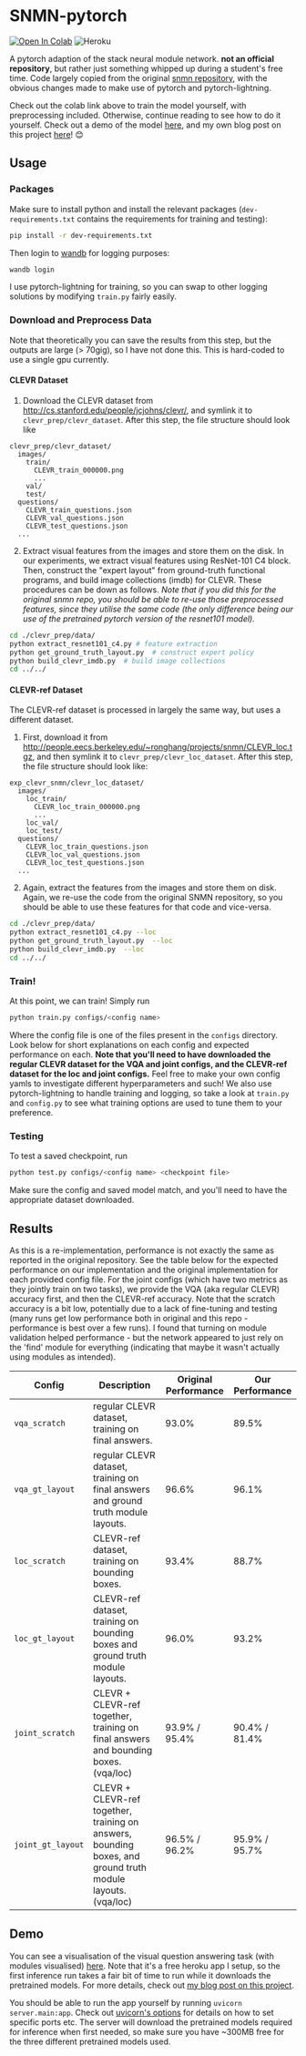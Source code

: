 # SNMN-pytorch

[![Open In Colab](https://colab.research.google.com/assets/colab-badge.svg)](https://colab.research.google.com/drive/1ooc27K71CaX4fbXJF6tGt-r5yr_q7Y9v?usp=sharing)
![Heroku](https://pyheroku-badge.herokuapp.com/?app=snmn-pytorch&style=flat)

A pytorch adaption of the stack neural module network. **not an official repository**, but rather just something whipped up during a student's free time. Code largely copied from the original [snmn repository](https://github.com/ronghanghu/snmn), with the obvious changes made to make use of pytorch and pytorch-lightning.

Check out the colab link above to train the model yourself, with preprocessing included. Otherwise, continue reading to see how to do it yourself. Check out a demo of the model [here](https://snmn-pytorch.herokuapp.com/), and my own blog post on this project [here](https://hamishivi.github.io/2021/01/31/snmn)! 😊

## Usage

### Packages

Make sure to install python and install the relevant packages (`dev-requirements.txt` contains the requirements for training and testing):
```bash
pip install -r dev-requirements.txt
```

Then login to [wandb](wandb.ai) for logging purposes:
```bash
wandb login
```

I use pytorch-lightning for training, so you can swap to other logging solutions by modifying `train.py` fairly easily.

### Download and Preprocess Data

Note that theoretically you can save the results from this step, but the outputs are large (> 70gig), so I have not done this. This is hard-coded to use a single gpu currently.

#### CLEVR Dataset

1. Download the CLEVR dataset from http://cs.stanford.edu/people/jcjohns/clevr/, and symlink it to `clevr_prep/clevr_dataset`. After this step, the file structure should look like

```
clevr_prep/clevr_dataset/
  images/
    train/
      CLEVR_train_000000.png
      ...
    val/
    test/
  questions/
    CLEVR_train_questions.json
    CLEVR_val_questions.json
    CLEVR_test_questions.json
  ...
```

2. Extract visual features from the images and store them on the disk. In our experiments, we extract visual features using ResNet-101 C4 block. Then, construct the "expert layout" from ground-truth functional programs, and build image collections (imdb) for CLEVR. These procedures can be down as follows. *Note that if you did this for the original snmn repo, you should be able to re-use those preprocessed features, since they utilise the same code (the only difference being our use of the pretrained pytorch version of the resnet101 model).*

```bash
cd ./clevr_prep/data/
python extract_resnet101_c4.py # feature extraction
python get_ground_truth_layout.py  # construct expert policy
python build_clevr_imdb.py  # build image collections
cd ../../
```

#### CLEVR-ref Dataset

The CLEVR-ref dataset is processed in largely the same way, but uses a different dataset.

1. First, download it from http://people.eecs.berkeley.edu/~ronghang/projects/snmn/CLEVR_loc.tgz, and then symlink it to `clevr_prep/clevr_loc_dataset`. After this step, the file structure should look like:
```
exp_clevr_snmn/clevr_loc_dataset/
  images/
    loc_train/
      CLEVR_loc_train_000000.png
      ...
    loc_val/
    loc_test/
  questions/
    CLEVR_loc_train_questions.json
    CLEVR_loc_val_questions.json
    CLEVR_loc_test_questions.json
  ...
```

2. Again, extract the features from the images and store them on disk. Again, we re-use the code from the original SNMN repository, so you should be able to use these features for that code and vice-versa.

```bash
cd ./clevr_prep/data/
python extract_resnet101_c4.py --loc
python get_ground_truth_layout.py  --loc
python build_clevr_imdb.py  --loc
cd ../../
```

### Train!

At this point, we can train! Simply run
```bash
python train.py configs/<config name>
```

Where the config file is one of the files present in the `configs` directory. Look below for short explanations on each config and expected performance on each.  **Note that you'll need to have downloaded the regular CLEVR dataset for the VQA and joint configs, and the CLEVR-ref dataset for the loc and joint configs.** Feel free to make your own config yamls to investigate different hyperparameters and such! We also use pytorch-lightning to handle training and logging, so take a look at `train.py` and `config.py` to see what training options are used to tune them to your preference.

### Testing

To test a saved checkpoint, run
```bash
python test.py configs/<config name> <checkpoint file>
```

Make sure the config and saved model match, and you'll need to have the appropriate dataset downloaded.

## Results

As this is a re-implementation, performance is not exactly the same as reported in the original repository. See the table below for the expected performance on our implementation and the original implementation for each provided config file. For the joint configs (which have two metrics as they jointly train on two tasks), we provide the VQA (aka regular CLEVR) accuracy first, and then the CLEVR-ref accuracy. Note that the scratch accuracy is a bit low, potentially due to a lack of fine-tuning and testing (many runs get low performance both in original and this repo - performance is best over a few runs). I found that turning on module validation helped performance - but the network appeared to just rely on the 'find' module for everything (indicating that maybe it wasn't actually using modules as intended).

| Config | Description | Original Performance | Our Performance |
| ------ | ----------- | -------------------- | --------------- |
| `vqa_scratch` | regular CLEVR dataset, training on final answers. | 93.0% | 89.5% |
| `vqa_gt_layout` | regular CLEVR dataset, training on final answers and ground truth module layouts. | 96.6% | 96.1% |
| `loc_scratch` | CLEVR-ref dataset, training on bounding boxes. | 93.4% | 88.7% |
| `loc_gt_layout` | CLEVR-ref dataset, training on bounding boxes and ground truth module layouts. | 96.0% | 93.2% |
| `joint_scratch` | CLEVR + CLEVR-ref together, training on final answers and bounding boxes.  (vqa/loc) | 93.9% / 95.4% | 90.4% / 81.4% |
| `joint_gt_layout` | CLEVR + CLEVR-ref together, training on answers, bounding boxes, and ground truth module layouts.  (vqa/loc) | 96.5% / 96.2% | 95.9% / 95.7% |


## Demo

You can see a visualisation of the visual question answering task (with modules visualised) [here](https://snmn-pytorch.herokuapp.com/). Note that it's a free heroku app I setup, so the first inference run takes a fair bit of time to run while it downloads the pretrained models. For more details, check out [my blog post on this project](https://hamishivi.github.io/2021/01/31/snmn/).

You should be able to run the app yourself by running `uvicorn server.main:app`. Check out [uvicorn's options](https://www.uvicorn.org/#usage) for details on how to set specific ports etc. The server will download the pretrained models required for inference when first needed, so make sure you have ~300MB free for the three different pretrained models used.
